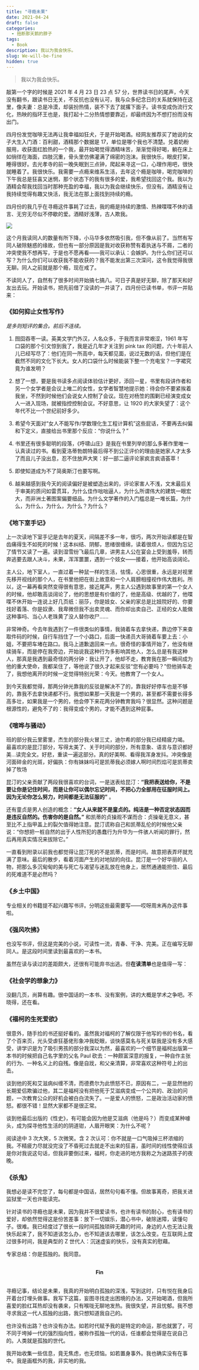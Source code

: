 ```yaml
---
title: "寻瘾未果"
date: 2021-04-24
draft: false
categories:
  - 扭断那天鹅的脖子
tags:
  - Book
description: 我以为我会快乐。
slug: We-will-be-fine
hidden: true 
---
```


> 我以为我会快乐。

敲第一个字的时候是 2021 年 4 月 23 日 23 点 57 分，世界读书日的尾声，今天没有翻书，跟读书日无关，不反抗也没有认可，我与众多纪念日的关系就保持在这里，像夫妻：总是冷漠，却装扮热情，装不下去了就撂下面子。读书变成伪流行文化，热映的指环王也是，我打起十二分热情想要靠近，却最终因为不想打扮而没有出门。

四月份发觉咖啡无法再让我幸福如狂犬，于是开始喝酒。经网友推荐买了她说的女子大生入门酒：百利甜，酒精那个数据是 17，单位是哪个我也不清楚。兑着奶粉服用，收获面红脸热的一个我，最开始喝觉得酒精味苦，渐渐觉得好喝，躺在床上如徜徉在海面，四肢沉重，骨头里仿佛灌满了绵密的泡沫。我很快乐，眼皮打架，睡得很好。去光孝寺的前一晚失眠到三点钟，爬起来寻这一口，心理作用吧，很快就睡着了。我很快乐。我需要一点瘾来维系生活，去年这个瘾是咖啡，喝完咖啡的下午我总是狂喜又迷惘，那个状态下的我有很多的爱，我希望找回这个我。我以为酒精会帮我找回当时那种充盈的幸福，我以为我会继续快乐，但没有。酒精没有让我持续觉得有趣又快活，我无法在那上面找到持续的瘾。

四月份的我几乎在寻瘾这件事耗了过去，我的瘾是持续的激情、热辣喋喋不休的语言、无穷无尽似不停歇的爱。酒精好浅薄，古人欺我。

![](https://pub-219f59729cc7474d97beb0f99a13e6bd.r2.dev/差生/6.png)

这个月我读同人的数量有所下降，小马华多依然吸引我，但不像从前了。当然有写同人破除魅惑的缘故，但也有一部分原因是我对收获称赞有着执迷与不屑，二者的冲突使我不想再写，于是也不愿再看——我可以承认：会嫉妒。为什么你们还可以写？为什么你们可以收获我不能收获的？我不能发出第三次深问，这令我觉得我很无聊。同人之前就是那个瘾，现在戒了。

不读同人了，自然有了很多时间开始搞七搞八。可日子真是好无聊，除了那天和好友出去玩。开始读书，把先前借了没读的一并读了，四月份已读书单，书评一并贴来：

### 《如何抑止女性写作》

_是多则短评的集合。前后不连续。_

1. 囫囵吞枣一读。英美文学门外汉，人名众多，于我而言非常艰涩，1961 年写口袋的那个引文惊到我了，我是近几年才关注到 pink tax 的问题，六十年前人儿已经写尽了：他们在同一所高中，每天都见面，说过无数的话，但他们是在截然不同的文化下长大。女人的口袋什么时候能装下整一个充电宝？一字裙究竟为谁发明？

2. 想了一想，要是我书读多点阅读体验估计更好，添回一星，书里有段讲作者和另一个女学者是会议上唯二的女性，女学者智慧地提示她：待会你不要紧挨着我坐，不然到时候他们会说女人控制了会议。现在对杨笠的围剿已经演变成女人一进入现场，就被指控控制会议。不好意思，让 1920 的大家失望了：这个年代不比一个世纪前好多少。

3. 希望今天面对“女人不能写作/学数理化生工程计算机”这些屁话，不要再去纠偏和下定义，直接给出书里那个反应：“你说什么？”

4. 书里还有很多聪明的段落，《呼啸山庄》是我在书里列举的那么多著作里唯一认真读过的书。看到夏洛蒂勃朗特最后得不到公正评价的理由是她家人才太多了而且儿子没出息，忍不住放声大笑：好一部二逼评论家疯言疯语荟萃！

5. 即使知道成为不了简奥斯汀也要写啊。

6. 越来越感到我今天的阅读偏好是被塑造出来的，评论家害人不浅，文末最后关于审美的质问如雷贯耳，为什么佳作咄咄逼人，为什么所谓伟大的建筑一眼宏大，而非洲土著图案偏要细品。为什么文学著作的入门槛总是一堆长篇，为什么，为什么，为什么，为什么？为什么？

### 《地下室手记》

上一次读地下室手记是去年的夏天，间隔差不多一年，很巧，两次开始读都是在智齿痛得生不如死的时候！这本纠结、阴郁，思绪很缠绵，读着很烦人，但因为忘记了情节又读了一遍。读到湿雪纷飞最后几章，讲男主人公在宴会上受到羞辱，转而奔逃要去跟人决斗，未果，浑浑噩噩，遇到一个妓女——接着，他开始高谈阔论。

主人公，地下室人，一直过着一种鼠一样的生活，怯懦，心思很重，永远是对视里先移开视线的那个人，在书里他把在街上故意和一个人肩膀相撞视作伟大胜利。所以，这一幕再看突然变得很有意思，接近尾声，男主人公遇到故事里的第一个女人的时候，他却敢高谈阔论了，他的思想是有价值的了，他是高级、优越的了，他喋喋不休开始一连说上好几页纸：丽莎，你是妓女、父亲的家总是比妓院好的、你要找好着落、你是奴隶、我卑微但我不出卖灵魂、而你却出卖自己、正经的女人能做这种事吗、当心人老珠黄了没人替你收尸……

非常神奇。今去年我遇到了一件很类似的事情，我骑着车去拿快递，靠边停下来查取件码的时候，自行车挡住了一个小路口，后面一快递员大哥骑着车要上去：小姐，不要把车堵在路口。我马上道歉退回来一点。很奇怪的事情开始了，他没有继续骑车，而是停在我旁边，开始说我这种行为多影响其他人，怎么总是有我这种人，那真是我遇到最奇怪的两分钟：我让开了，他却不走，教育我在那一瞬间成为他的重大使命，我都呆住了，等他说了很久才起来反驳“您有必要吗？”但他骑车走了，我想他离开的时候一定觉得特别光荣：今天。他教育了一个女人。

到今天我都觉得，那两分钟光靠我的反驳是解决不了的，靠我好好停车也是不够的，靠我不去拿快递都不行。我想如果那一天我是一个男的，甚至都不需要长得多高多壮，如果我是一个男的，他会停下来花两分钟教育我吗？很显然。这种问题是根源性的，避免不了的：我得变成个男的，才能不遇到这种屁事。

### 《喧哗与骚动》

班的部分我云里雾里，杰生的部分我火冒三丈，迪尔希的部分我已经精疲力竭。
最喜欢的是昆汀部分，写得太美了、关于时间的部分，所有意象、语言与意识都好美…读完全文。好悲，重读一遍这部分。真的好美啊、看得我浑身发抖。冲突像是河面碎金的光斑，好偏执：你有妹妹吗可是凯蒂我必须嫁人啊时间烈焰可是凯蒂卖掉了牧场

昆汀的父亲贡献了两段我很喜欢的台词，一是送表给昆汀：**“我把表送给你，不是要让你是记住时间，而是让你可以偶尔忘记时间，不把心力全部用在征服时间上。因为无论你怎么努力，时间都是无法征服的”** 。

还有童贞是男人创造的概念：**“女人从来就不是童贞的。纯洁是一种否定状态因而是违反自然的。伤害你的是自然。”** 和凯蒂的贞操观不谋而合：贞操毫无意义，甚至比不上指甲盖上的裂欠值得她注意。昆汀谎称自己和凯蒂乱伦的时候他父亲说：“你想把一桩自然的出于人性所犯的愚蠢行为升华为一件骇人听闻的罪行，然后再用真实情况来拔除它。”

一直看到附录以前我也都觉得让昆汀死的不是凯蒂，而是时间。故意把表弄坏就充满了意味。最后的散步，看着河面产生的对地狱的向往。昆汀是一个好华丽的人物，把那么多沉甸甸的美与死亡与渴望与迷乱放在他身上，居然通通能担住、最后的死难道不是必然吗？

### 《乡土中国》

专业相关的书籍提不起兴趣写书评。分明这些最需要写——哎呀周末再办这件事啦。

### 《强风吹拂》

也没写书评，但这是完美的小说，可读性一流，青春、干净、完美。正在编写无聊同人。是这段时间里读到最喜欢的一本书。

虽然在读与读过的差距颇大，还很有可能弃书出逃。但**在读清单**也是值得一写：

### 《社会学的想象力》

没翻几页，尚算有趣。很中国话的一本书、没有案例，讲的大概是学术之争吧。不晓得，还在看。

### 《福柯的生死爱欲》

很意外，随手捡的书还挺好看的。虽然我对福柯的了解仅限于他写的书的书名，看了个百来页，光头受虐狂基佬形象冲我眨眼，谈快感莫名与死关联我是没有多大感受，讲学识是为了吸引男孩的部分我深以为然，最喜欢的一个细节是福柯出版第一本书的时候把自己名字里的父名 Paul 砍去：一种颇富深意的报复，一种自作主张的行为、一种名义上的自残。像是自戕，和父亲清算，非常喜欢这种符号上的出击。

谈到他的死和艾滋病纠缠不清，而德费尔为此愤怒不已，原因有二，一是显然他的长期爱侣欺骗过他，其二是福柯没有把他死于艾滋病变成一个公共的、政治的问题，一次教育公众的好机会被白白流失了。一是爱人的愤怒，二是政治活动家的愤怒。都很不错！显然大家都不是很正常。

谈到他最后出版的《性史》，有可能会因为他是艾滋病（他是吗？）而变成某种噱头，成为探寻他性生活的的阴道钳，人眉开眼笑：为什么不呢？

阅读途中 3 次大笑，5 次微笑。含 2 次认可：你不就是一口气吸掉三杯浓缩的我。不精疲力尽就没完没了不昏死过去就走不出来的狂喜，虽时间的线性使得应该是你对我说这句话，但我非要倒过来，福柯，你走进的地方我称之为迷路孩子的夜晚。

### 《杀鬼》

我想必是读不完您了，每句都是中国话，居然句句看不懂。但故事离奇，把我关进监狱里一天也许能读完。

针对读书的寻瘾也是未果，因为我并不很爱读书，也许有读书的耐心，也有读书的爱好，却依然觉得这是份苦差事：放下一切娱乐，潜心书中，破除迷障，读懂句子。很难。我已经度过了很长一段时间孤独琐碎无趣的时间，身边的人也无法让我快乐起来了，我不知道该怎么办，也不知道该去哪里，该怎么改变。在互联网上度过很多时间，我是典型的 Z 世代人：沉迷虚妄的快乐，没有真实的慰藉。

专家总结：你是孤独的。我同意。

<br>
<center><b>Fin</b></center>

<br>

寻瘾记事，结论是未果，我真的开始明白孤独的深浅，写到这时，只有悦在我身后开着台灯埋头做事。我写下这篇，妄图寻找走出困境的办法，又开始喝酒，但我所喜爱的脸红耳热却没有袭来，只有喉咙无聊地发热。我很失望，并且忧郁。我不想寻求我这一代人孤独的出路，我只想知道我自己的。

也许没有出路？也许没有办法。如若时代赋予我的是特定的命运，那也就罢了，可不同于垮掉一代的强烈指向性，被称作孤独一代的话，任谁都会觉得是在说自己的。人类就是孤独的世代。

我开始收集一些信息，竟无焦虑，也无烦恼。如若置身事外。我也确实没有在事中。我是画框外的我，非实地的我。
